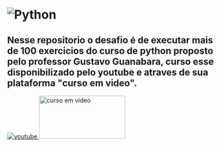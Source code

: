 #  <img src="  https://www.python.org/static/img/python-logo.png" alt="Python">

## Nesse repositorio o desafio é de executar mais de 100 exercicios do curso de python proposto pelo professor Gustavo Guanabara, curso esse disponibilizado pelo youtube e atraves de sua plataforma "curso em video".



  <a href="https://www.youtube.com/playlist?list=PLHz_AreHm4dm6wYOIW20Nyg12TAjmMGT-" target="_blank">
    <img src="https://img.shields.io/badge/YouTube-%23FF0000.svg?style=for-the-badge&logo=YouTube&logoColor=white" alt="youtube">
  </a>


  <a href="https://www.cursoemvideo.com/curso/python-3-mundo-1/" target="_blank">
    <img 
    src="https://www.cursoemvideo.com/wp-content/uploads/2019/08/cursoemvideo-logo.png" 
    alt="curso em video"
    height="100"
    width="200"
    >
  </a>

